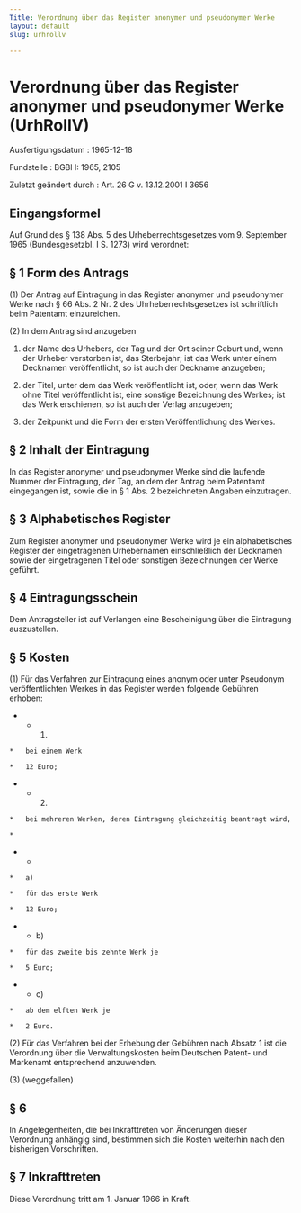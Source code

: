 ```yaml
---
Title: Verordnung über das Register anonymer und pseudonymer Werke
layout: default
slug: urhrollv

---
```


# Verordnung über das Register anonymer und pseudonymer Werke (UrhRollV)

Ausfertigungsdatum
:   1965-12-18

Fundstelle
:   BGBl I: 1965, 2105

Zuletzt geändert durch
:   Art. 26 G v. 13.12.2001 I 3656


## Eingangsformel

Auf Grund des § 138 Abs. 5 des Urheberrechtsgesetzes vom 9. September
1965 (Bundesgesetzbl. I S. 1273) wird verordnet:


## § 1 Form des Antrags

(1) Der Antrag auf Eintragung in das Register anonymer und pseudonymer
Werke nach § 66 Abs. 2 Nr. 2 des Uhrheberrechtsgesetzes ist
schriftlich beim Patentamt einzureichen.

(2) In dem Antrag sind anzugeben

1.  der Name des Urhebers, der Tag und der Ort seiner Geburt und, wenn der
    Urheber verstorben ist, das Sterbejahr; ist das Werk unter einem
    Decknamen veröffentlicht, so ist auch der Deckname anzugeben;


2.  der Titel, unter dem das Werk veröffentlicht ist, oder, wenn das Werk
    ohne Titel veröffentlicht ist, eine sonstige Bezeichnung des Werkes;
    ist das Werk erschienen, so ist auch der Verlag anzugeben;


3.  der Zeitpunkt und die Form der ersten Veröffentlichung des Werkes.





## § 2 Inhalt der Eintragung

In das Register anonymer und pseudonymer Werke sind die laufende
Nummer der Eintragung, der Tag, an dem der Antrag beim Patentamt
eingegangen ist, sowie die in § 1 Abs. 2 bezeichneten Angaben
einzutragen.


## § 3 Alphabetisches Register

Zum Register anonymer und pseudonymer Werke wird je ein alphabetisches
Register der eingetragenen Urhebernamen einschließlich der Decknamen
sowie der eingetragenen Titel oder sonstigen Bezeichnungen der Werke
geführt.


## § 4 Eintragungsschein

Dem Antragsteller ist auf Verlangen eine Bescheinigung über die
Eintragung auszustellen.


## § 5 Kosten

(1) Für das Verfahren zur Eintragung eines anonym oder unter Pseudonym
veröffentlichten Werkes in das Register werden folgende Gebühren
erhoben:

*    *   1.

    *   bei einem Werk

    *   12 Euro;


*    *   2.

    *   bei mehreren Werken, deren Eintragung gleichzeitig beantragt wird,

    *

*    *
    *   a)

    *   für das erste Werk

    *   12 Euro;


*    *   b)

    *   für das zweite bis zehnte Werk je

    *   5 Euro;


*    *   c)

    *   ab dem elften Werk je

    *   2 Euro.




(2) Für das Verfahren bei der Erhebung der Gebühren nach Absatz 1 ist
die Verordnung über die Verwaltungskosten beim Deutschen Patent- und
Markenamt entsprechend anzuwenden.

(3) (weggefallen)


## § 6

In Angelegenheiten, die bei Inkrafttreten von Änderungen dieser
Verordnung anhängig sind, bestimmen sich die Kosten weiterhin nach den
bisherigen Vorschriften.


## § 7 Inkrafttreten

Diese Verordnung tritt am 1. Januar 1966 in Kraft.

